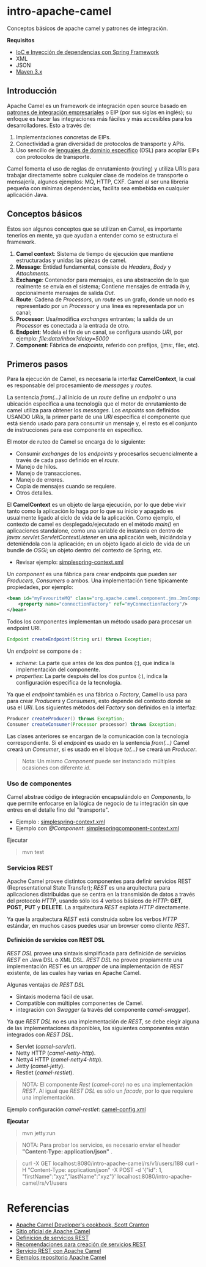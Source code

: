 # intro-apache-camel
Conceptos básicos de apache camel y patrones de integración.

**Requisitos**
* [IoC  e Inyección de dependencias con Spring Framework](https://docs.spring.io/spring/docs/current/spring-framework-reference/html/beans.html)
* XML
* JSON
* [Maven 3.x](https://maven.apache.org/)


## Introducción
Apache Camel es un framework de integración open source basado en [patrones de integración empresariales](http://camel.apache.org/enterprise-integration-patterns.html) o EIP (por sus siglas en inglés); su enfoque es hacer las integraciones más
fáciles y más accesibles para los desarrolladores. Esto a través de:

1. Implementaciones concretas de EIPs.
2. Conectividad a gran diversidad de protocolos de transporte y APis.
3. Uso sencillo de [lenguajes de dominio específico](https://es.wikipedia.org/wiki/Lenguaje_de_dominio_espec%C3%ADfico) (DSL) para acoplar EIPs con protocolos de transporte. 

Camel fomenta el uso de reglas de enrutamiento (routing) y utiliza URIs para trabajar directamente sobre cualquier clase de modelos de transporte o mensajería, algunos
ejemplos: MQ, HTTP, CXF. Camel al ser una librería pequeña con mínimas dependencias, facilita sea embebida en cualquier aplicación Java.

## Conceptos básicos

Estos son algunos conceptos que se utilizan en Camel, es importante tenerlos en mente, ya que ayudan a entender como se estructura el framework.

1. **Camel context**: Sistema de tiempo de ejecución que mantiene estructuradas y unidas las piezas de camel.
2. **Message**: Entidad fundamental, consiste de _Headers_, _Body_ y _Attachments_.
3. **Exchange**: Contenedor para mensajes, es una abstracción de lo que realmente se envía en el sistema; Contiene mensajes de entrada *In* y, opcionalmente mensajes de salida *Out*.
4. **Route**: Cadena de _Processors_, un _route_ es un grafo, donde un nodo es representado por un _Processor_ y una línea es representada por un canal; 
5. **Processor**: Usa/modifica _exchanges_ entrantes; la salida de un _Processor_ es conectada a la entrada de otro.
6. **Endpoint**: Modela el fin de un canal, se configura usando _URI_, por ejemplo: _file:data/inbox?delay=5000_
7. **Component**: Fábrica de _endpoints_, referido con prefijos, (jms:, file:, etc).

## Primeros pasos

Para la ejecución de Camel, es necesaria la interfaz **CamelContext**, la cual es responsable
del procesamiento de _messages_ y _routes_.

La sentencia _from(...)_ al inicio de un _route_ define un _endpoint_ o una ubicación específica a
una tecnología que el motor de enrutamiento de camel utiliza para obtener los _messages_. Los _enpoints_ son definidos USANDO _URIs_, la primer parte de una _URI_ especifica el componente que
está siendo usado para para consumir un mensaje y, el resto es el conjunto de instrucciones para
ese componente en específico.

El motor de ruteo de Camel se encarga de lo siguiente:

* Consumir _exchanges_ de los _endpoints_ y procesarlos secuencialmente a través de cada paso
definido en el _route_.
* Manejo de hilos.
* Manejo de transacciones.
* Manejo de errores.
* Copia de mensajes cuando se requiere.
* Otros detalles.

El **CamelContext** es un objeto de larga ejecución, por lo que debe vivir tanto como la aplicación
lo haga por lo que su inicio y apagado es usualmente ligado al ciclo de vida de la aplicación. Como
ejemplo, el contexto de camel es desplegado/ejecutado en el método _main()_ en aplicaciones
standalone, como una variable de instancia en dentro de _javax.servlet.ServletContextListener_ en
una aplicación web, iniciándola y deteniéndola con la aplicación; en un objeto ligado al ciclo de
vida de un bundle de _OSGi_; un objeto dentro del contexto de Spring, etc.

* Revisar ejemplo: [simplespring-context.xml](https://github.com/hereje/intro-apache-camel/blob/master/src/main/resources/META-INF/spring/simplespring-context.xml)


Un _component_ es una fábrica para crear endpoints que pueden ser _Producers_, _Consumers_ o ambos. Una implementación tiene típicamente propiedades, por ejemplo:

```xml
<bean id="myFavouriteMQ" class="org.apache.camel.component.jms.JmsComponent">
    <property name="connectionFactory" ref="myConnectionFactory"/>
</bean>
```
Todos los componentes implementan un método usado para procesar un endpoint URI.

```java
Endpoint createEndpoint(String uri) throws Exception;
```

Un _endpoint_ se compone de :
* _scheme_: La parte que antes de los dos puntos (:), que indica la implementación del componente.
* _properties_: La parte después del los dos puntos (:), indica la configuración específica de la tecnología.

Ya que el _endpoint_ también es una fábrica o _Factory_, Camel lo usa para para crear _Producers_ y _Consumers_,
esto depende del contexto donde se usa el _URI_. Los siguientes métodos del _Factory_ son definidos en la interfaz:

```java
Producer createProducer() throws Exception;
Consumer createConsumer(Processor processor) throws Exception;
```
Las clases anteriores se encargan de la comunicación con la tecnología correspondiente. Si el _endpoint_ es usado en la sentencia _from(...)_ Camel creará un _Consumer_, si es usado en el bloque _to(...)_ se creará un _Producer_.

> Nota: Un mismo _Component_ puede ser instanciado múltiples ocasiones con diferente _id_.

### Uso de componentes

Camel abstrae código de integración encapsulándolo en _Components_, lo que permite
enfocarse en la lógica de negocio de tu integración sin que entres en el detalle
fino del "transporte".

* Ejemplo : [simplespring-context.xml](https://github.com/hereje/intro-apache-camel/blob/master/src/main/resources/META-INF/spring/simpleSpring-context.xml)
* Ejemplo con _@Component_: [simplespringcomponent-context.xml](https://github.com/hereje/intro-apache-camel/blob/master/src/main/resources/META-INF/spring/simplespringcomponent-context.xml)

Ejecutar
> mvn test


### Servicios REST

Apache Camel provee distintos componentes para definir servicios REST (Representational State Transfer); _REST_ es una arquitectura
para aplicaciones distribuidas que se centra en la transmisión de datos a través del protocolo _HTTP_, usando sólo los 4 verbos
básicos de _HTTP_: **GET**, **POST**, **PUT** y **DELETE**. La arquitectura _REST_ explota  _HTTP_ directamente.

Ya que la arquitectura _REST_ está construida sobre los verbos _HTTP_ estándar, en muchos casos puedes usar un browser como cliente
_REST_.


#### Definición de servicios con REST DSL

_REST DSL_ provee una sintaxis simplificada para definición de servicios _REST_ en Java DSL o XML DSL. _REST DSL_ no provee
propiamente una implementación _REST_ es un _wrapper_ de una implementación de _REST_ existente, de las cuales hay varias en
Apache Camel.

Algunas ventajas de _REST DSL_

* Sintaxis moderna fácil de usar.
* Compatible con múltiples componentes de Camel.
* integración con _Swagger_ (a través del componente _camel-swagger_).

Ya que _REST DSL_ no es una implementación de _REST_, se debe elegir alguna de las implementaciones 
disponibles, los siguientes componentes están integrados con _REST DSL_.

* Servlet (_camel-servlet_).
* Netty HTTP (_camel-netty-http_).
* Netty4 HTTP (_camel-netty4-http_).
* Jetty (_camel-jetty_).
* Restlet (_camel-restlet_).

> NOTA: El componente _Rest_ (_camel-core_) no es una implementación _REST_. Al igual que _REST DSL_ es sólo un _facade_, por lo que requiere una implementación.

Ejemplo configuración _camel-restlet_: [camel-config.xml](https://github.com/hereje/intro-apache-camel/blob/master/src/main/resources/META-INF/spring/camel-config.xml)

**Ejecutar**
> mvn jetty:run

>NOTA: Para probar los servicios, es necesario enviar el header **"Content-Type: application/json"** .

> curl -X GET localhost:8080/intro-apache-camel/rs/v1/users/188
> curl -H "Content-Type: application/json" -X POST -d '{"id": 1, "firstName":"xyz","lastName":"xyz"}' localhost:8080/intro-apache-camel/rs/v1/users



# Referencias
* [Apache Camel Developer's cookbook, Scott Cranton](https://github.com/CamelCookbook/camel-cookbook-examples)
* [Sitio oficial de Apache Camel](http://camel.apache.org)
* [Definición de servicios REST](http://www.restapitutorial.com/lessons/whatisrest.html)
* [Recomendaciones para creación de servicios REST](http://www.restapitutorial.com/lessons/restquicktips.html)
* [Servicio REST con Apache Camel](https://access.redhat.com/documentation/en-US/Red_Hat_JBoss_Fuse/6.2/html/Apache_Camel_Development_Guide/RestServices.html)
* [Ejemplos repositorio Apache Camel](https://github.com/apache/camel#examples)
